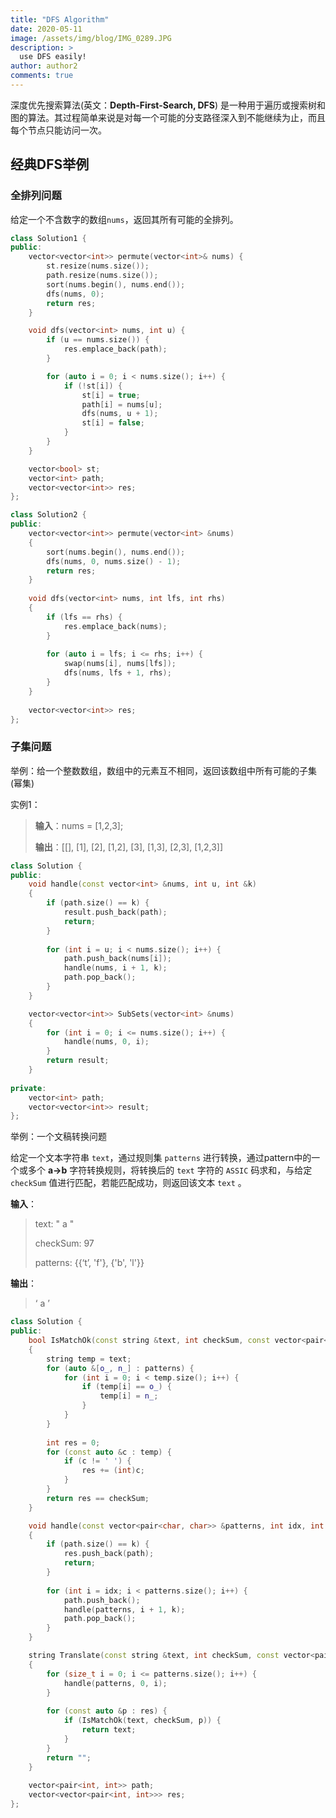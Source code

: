 ```yaml
---
title: "DFS Algorithm"
date: 2020-05-11
image: /assets/img/blog/IMG_0289.JPG
description: >
  use DFS easily!
author: author2
comments: true
---
```


深度优先搜索算法(英文：**Depth-First-Search, DFS**) 是一种用于遍历或搜索树和图的算法。其过程简单来说是对每一个可能的分支路径深入到不能继续为止，而且每个节点只能访问一次。

## 经典DFS举例

### 全排列问题

给定一个不含数字的数组`nums`，返回其所有可能的全排列。

```c++
class Solution1 {
public:
    vector<vector<int>> permute(vector<int>& nums) {
        st.resize(nums.size());
        path.resize(nums.size());
        sort(nums.begin(), nums.end());
        dfs(nums, 0);
        return res;
    }

    void dfs(vector<int> nums, int u) {
        if (u == nums.size()) {
            res.emplace_back(path);
        }

        for (auto i = 0; i < nums.size(); i++) {
            if (!st[i]) {
                st[i] = true;
                path[i] = nums[u];
                dfs(nums, u + 1);
                st[i] = false;
            }
        }
    }

    vector<bool> st;
    vector<int> path;
    vector<vector<int>> res;
};

class Solution2 {
public:
    vector<vector<int>> permute(vector<int> &nums)
    {
        sort(nums.begin(), nums.end());
        dfs(nums, 0, nums.size() - 1);
        return res;
    }
    
    void dfs(vector<int> nums, int lfs, int rhs)
    {
        if (lfs == rhs) {
            res.emplace_back(nums);
        }
        
        for (auto i = lfs; i <= rhs; i++) {
            swap(nums[i], nums[lfs]);
            dfs(nums, lfs + 1, rhs);
        }
    }
    
    vector<vector<int>> res;
};
```

### 子集问题

举例：给一个整数数组，数组中的元素互不相同，返回该数组中所有可能的子集(幂集)

实例1：

> **输入**：nums = [1,2,3];
>
> **输出**：[[], [1], [2], [1,2], [3], [1,3], [2,3], [1,2,3]]

```c++
class Solution {
public:
    void handle(const vector<int> &nums, int u, int &k)
    {
        if (path.size() == k) {
            result.push_back(path);
            return;
        }
        
        for (int i = u; i < nums.size(); i++) {
            path.push_back(nums[i]);
            handle(nums, i + 1, k);
            path.pop_back();
        }
    }

    vector<vector<int>> SubSets(vector<int> &nums)
    {
        for (int i = 0; i <= nums.size(); i++) {
        	handle(nums, 0, i);
        }
        return result;
    }
    
private:
    vector<int> path;
    vector<vector<int>> result;
};
```

举例：一个文稿转换问题

给定一个文本字符串 `text`，通过规则集 `patterns` 进行转换，通过pattern中的一个或多个 **a->b** 字符转换规则，将转换后的 `text` 字符的 `ASSIC` 码求和，与给定 `checkSum` 值进行匹配，若能匹配成功，则返回该文本 `text` 。

**输入**：

> text: "   a   "
>
> checkSum: 97
>
> patterns: {{‘t’, 'f'}, {'b', 'l'}}



**输出**：

> ‘   a   ’

```c++
class Solution {
public:
    bool IsMatchOk(const string &text, int checkSum, const vector<pair<char, char>> &patterns)
    {
		string temp = text;
        for (auto &[o_, n_] : patterns) {
            for (int i = 0; i < temp.size(); i++) {
                if (temp[i] == o_) {
                    temp[i] = n_;
                }
            }
        }
        
        int res = 0;
        for (const auto &c : temp) {
            if (c != ' ') {
                res += (int)c;
            }
        }
        return res == checkSum;
    }

    void handle(const vector<pair<char, char>> &patterns, int idx, int &k)
    {
        if (path.size() == k) {
            res.push_back(path);
            return;
        }
        
        for (int i = idx; i < patterns.size(); i++) {
            path.push_back();
            handle(patterns, i + 1, k);
            path.pop_back();
        }
    }

    string Translate(const string &text, int checkSum, const vector<pair<int, int>> &patterns)
    {
        for (size_t i = 0; i <= patterns.size(); i++) {
            handle(patterns, 0, i);
        }
        
        for (const auto &p : res) {
            if (IsMatchOk(text, checkSum, p)) {
                return text;
            }
        }
        return "";
    }
    
    vector<pair<int, int>> path;
    vector<vector<pair<int, int>>> res;
};
```

